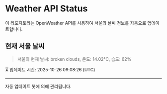 
# Weather API Status

이 리포지토리는 OpenWeather API를 사용하여 서울의 날씨 정보를 자동으로 업데이트합니다.

## 현재 서울 날씨
> 서울의 현재 날씨: broken clouds, 온도: 14.02°C, 습도: 62%

⏳ 업데이트 시간: 2025-10-26 09:08:26 (UTC)

---
자동 업데이트 봇에 의해 관리됩니다.

